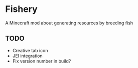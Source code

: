 # Fishery
A Minecraft mod about generating resources by breeding fish

## TODO
- Creative tab icon
- JEI integration
- Fix version number in build?
